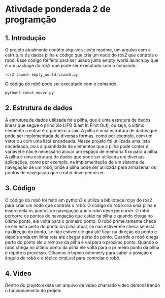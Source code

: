 # Ativdade ponderada 2 de programção

## 1. Introdução

O projeto atualmente contém arquivos : este readme, um arquivo com a estrutura de dados pilha e código que cria um nodo do ros2 que controla o robô. Esse código foi feito para ser usado junto empty_world.launch.py que é um package do ros2 que pode ser executado com o comando:

```
ros2 launch empty_world.launch.py
```

O código do robô pode ser executado com o comando:

```
python3 robot_mover.py
```

## 2. Estrutura de dados

A estrutura de dados utilizada foi a pilha, que é uma estrutura de dados linear que segue o princípio LIFO (Last In First Out), ou seja, o último elemento a entrar é o primeiro a sair. A pilha é uma estrutura de dados que pode ser implementada de diversas formas, como por exemplo, com um vetor ou com uma lista encadeada. Nesse projeto foi utilizada uma lista encadeada, pois a quantidade de elementos que a pilha pode conter é variável e não é necessário alocar um espaço de memória fixo para a pilha. A pilha é uma estrutura de dados que pode ser utilizada em diversas aplicações, como por exemplo, na implementação de um sistema de navegação de um robô, onde a pilha pode ser utilizada para armazenar os pontos de navegação que o robô deve percorrer.

## 3. Código

O código do robô foi feito em python3 e utiliza a biblioteca rclpy do ros2 para criar um nodo que controla o robô. O código do robô cria uma pilha e insere nela os pontos de navegação que o robô deve percorrer. O robô percorre os pontos de navegação que estão na pilha e quando chega no último ponto, ele volta para o primeiro ponto. O robô primeiramente checa se ele esta perto do ponto da pilha atual, se não estiver ele checa se está na direção do ponto, se não estiver ele gira até ficar na direção do ponto e depois anda em linha reta até chegar perto do ponto. Quando o robô chega perto do ponto ele o remove da pilha e vai para o próximo ponto. Quando o robô chega no último ponto da pilha ele volta para o primeiro ponto da pilha e repete o processo. Olhamos o topico odometry para saber a posição e ângulo do robô e o tópico cmd_vel para controlar o robô.

## 4. Video
Dentro do projeto existe um arquivo de vídeo chamado video demonstrando o funcionamento do projeto

